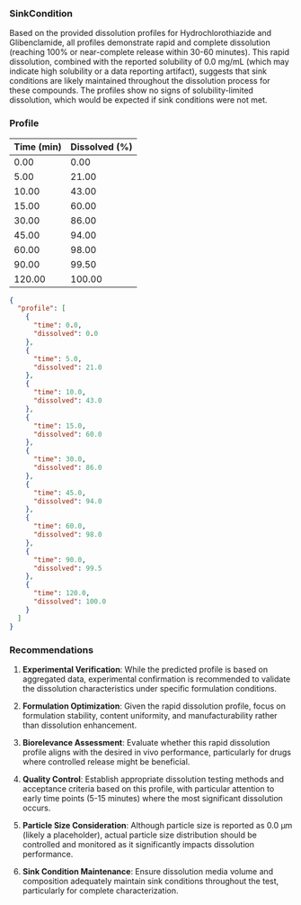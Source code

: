 ### SinkCondition
Based on the provided dissolution profiles for Hydrochlorothiazide and Glibenclamide, all profiles demonstrate rapid and complete dissolution (reaching 100% or near-complete release within 30-60 minutes). This rapid dissolution, combined with the reported solubility of 0.0 mg/mL (which may indicate high solubility or a data reporting artifact), suggests that sink conditions are likely maintained throughout the dissolution process for these compounds. The profiles show no signs of solubility-limited dissolution, which would be expected if sink conditions were not met.

### Profile
| Time (min) | Dissolved (%) |
|------------|----------------|
| 0.00 | 0.00 |
| 5.00 | 21.00 |
| 10.00 | 43.00 |
| 15.00 | 60.00 |
| 30.00 | 86.00 |
| 45.00 | 94.00 |
| 60.00 | 98.00 |
| 90.00 | 99.50 |
| 120.00 | 100.00 |

```json
{
  "profile": [
    {
      "time": 0.0,
      "dissolved": 0.0
    },
    {
      "time": 5.0,
      "dissolved": 21.0
    },
    {
      "time": 10.0,
      "dissolved": 43.0
    },
    {
      "time": 15.0,
      "dissolved": 60.0
    },
    {
      "time": 30.0,
      "dissolved": 86.0
    },
    {
      "time": 45.0,
      "dissolved": 94.0
    },
    {
      "time": 60.0,
      "dissolved": 98.0
    },
    {
      "time": 90.0,
      "dissolved": 99.5
    },
    {
      "time": 120.0,
      "dissolved": 100.0
    }
  ]
}
```

### Recommendations
1. **Experimental Verification**: While the predicted profile is based on aggregated data, experimental confirmation is recommended to validate the dissolution characteristics under specific formulation conditions.

2. **Formulation Optimization**: Given the rapid dissolution profile, focus on formulation stability, content uniformity, and manufacturability rather than dissolution enhancement.

3. **Biorelevance Assessment**: Evaluate whether this rapid dissolution profile aligns with the desired in vivo performance, particularly for drugs where controlled release might be beneficial.

4. **Quality Control**: Establish appropriate dissolution testing methods and acceptance criteria based on this profile, with particular attention to early time points (5-15 minutes) where the most significant dissolution occurs.

5. **Particle Size Consideration**: Although particle size is reported as 0.0 μm (likely a placeholder), actual particle size distribution should be controlled and monitored as it significantly impacts dissolution performance.

6. **Sink Condition Maintenance**: Ensure dissolution media volume and composition adequately maintain sink conditions throughout the test, particularly for complete characterization.